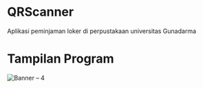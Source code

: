 # QRScanner
Aplikasi peminjaman loker di perpustakaan universitas Gunadarma

# Tampilan Program
![Banner – 4](https://user-images.githubusercontent.com/39235653/80343700-8e29e580-8890-11ea-87db-faba358fea25.png)


